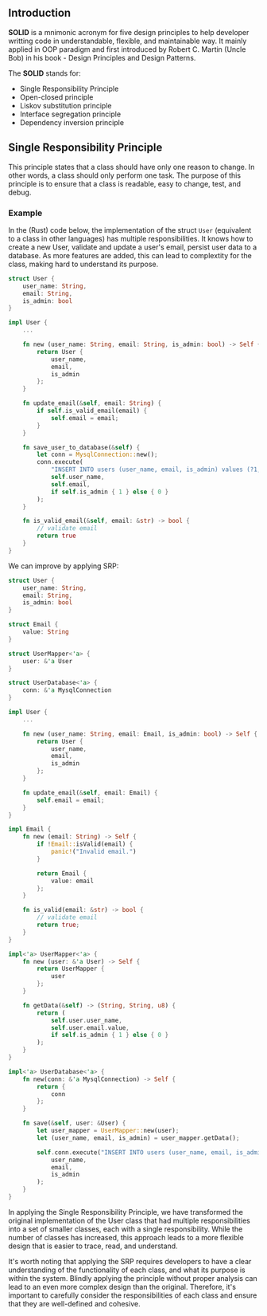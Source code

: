 ## Introduction
**SOLID** is a mnimonic acronym for five design principles to help developer writting code in understandable, flexible, and maintainable way. It mainly applied in OOP paradigm and first introduced by Robert C. Martin (Uncle Bob) in his book - Design Principles and Design Patterns.

The **SOLID** stands for:
- Single Responsibility Principle
- Open-closed principle
- Liskov substitution principle
- Interface segregation principle
- Dependency inversion principle

## Single Responsibility Principle
This principle states that a class should have only one reason to change. In other words, a class should only perform one task. The purpose of this principle is to ensure that a class is readable, easy to change, test, and debug.

### Example
In the (Rust) code below, the implementation of the struct `User` (equivalent to a class in other languages) has multiple responsibilities. It knows how to create a new User, validate and update a user's email, persist user data to a database. As more features are added, this can lead to complextity for the class, making hard to understand its purpose.

```rust
struct User {
    user_name: String,
    email: String,
    is_admin: bool
}

impl User {
    ...

    fn new (user_name: String, email: String, is_admin: bool) -> Self {
        return User {
            user_name,
            email,
            is_admin
        };
    }

    fn update_email(&self, email: String) {
        if self.is_valid_email(email) {
            self.email = email;
        }
    }

    fn save_user_to_database(&self) {
        let conn = MysqlConnection::new();
        conn.execute(
            "INSERT INTO users (user_name, email, is_admin) values (?1, ?2, ?3)", 
            self.user_name, 
            self.email,
            if self.is_admin { 1 } else { 0 }    
        );
    }

    fn is_valid_email(&self, email: &str) -> bool {
        // validate email
        return true
    }
}
```

We can improve by applying SRP:

```rust
struct User {
    user_name: String,
    email: String,
    is_admin: bool
}

struct Email {
    value: String
}

struct UserMapper<'a> {
    user: &'a User
}

struct UserDatabase<'a> {
    conn: &'a MysqlConnection
}

impl User {
    ...

    fn new (user_name: String, email: Email, is_admin: bool) -> Self {
        return User {
            user_name,
            email,
            is_admin
        };
    }

    fn update_email(&self, email: Email) {
        self.email = email;
    }
}

impl Email {
    fn new (email: String) -> Self {
        if !Email::isValid(email) {
            panic!("Invalid email.")
        }

        return Email { 
            value: email 
        };
    }

    fn is_valid(email: &str) -> bool {
        // validate email
        return true;
    }
}

impl<'a> UserMapper<'a> {
    fn new (user: &'a User) -> Self {
        return UserMapper {
            user
        };
    }

    fn getData(&self) -> (String, String, u8) {
        return (
            self.user.user_name, 
            self.user.email.value, 
            if self.is_admin { 1 } else { 0 }
        );
    }
}

impl<'a> UserDatabase<'a> {
    fn new(conn: &'a MysqlConnection) -> Self {
        return {
            conn
        };
    }

    fn save(&self, user: &User) {
        let user_mapper = UserMapper::new(user);
        let (user_name, email, is_admin) = user_mapper.getData();

        self.conn.execute("INSERT INTO users (user_name, email, is_admin) values (?1, ?2, ?3)", 
            user_name, 
            email,
            is_admin    
        );
    }
}
```

In applying the Single Responsibility Principle, we have transformed the original implementation of the User class that had multiple responsibilities into a set of smaller classes, each with a single responsibility. While the number of classes has increased, this approach leads to a more flexible design that is easier to trace, read, and understand.

It's worth noting that applying the SRP requires developers to have a clear understanding of the functionality of each class, and what its purpose is within the system. Blindly applying the principle without proper analysis can lead to an even more complex design than the original. Therefore, it's important to carefully consider the responsibilities of each class and ensure that they are well-defined and cohesive.
